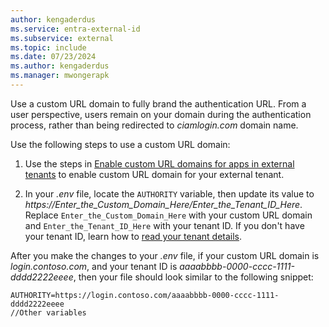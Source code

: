 ```yaml
---
author: kengaderdus
ms.service: entra-external-id
ms.subservice: external
ms.topic: include
ms.date: 07/23/2024
ms.author: kengaderdus
ms.manager: mwongerapk
---
```


Use a custom URL domain to fully brand the authentication URL. From a user perspective, users remain on your domain during the authentication process, rather than being redirected to *ciamlogin.com* domain name.

Use the following steps to use a custom URL domain:

1. Use the steps in [Enable custom URL domains for apps in external tenants](../how-to-custom-url-domain.md) to enable custom URL domain for your external tenant.

1. In your *.env* file, locate the `AUTHORITY` variable, then update its value to *https://Enter_the_Custom_Domain_Here/Enter_the_Tenant_ID_Here*. Replace `Enter_the_Custom_Domain_Here` with your custom URL domain and `Enter_the_Tenant_ID_Here` with your tenant ID. If you don't have your tenant ID, learn how to [read your tenant details](../how-to-create-external-tenant-portal.md#get-the-external-tenant-details).
    
After you make the changes to your *.env* file, if your custom URL domain is *login.contoso.com*, and your tenant ID is *aaaabbbb-0000-cccc-1111-dddd2222eeee*, then your file should look similar to the following snippet:

```env
AUTHORITY=https://login.contoso.com/aaaabbbb-0000-cccc-1111-dddd2222eeee
//Other variables
```